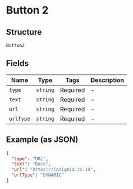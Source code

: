 
# Button 2

## Structure

`Button2`

## Fields

| Name | Type | Tags | Description |
|  --- | --- | --- | --- |
| `type` | `string` | Required | - |
| `text` | `string` | Required | - |
| `url` | `string` | Required | - |
| `urlType` | `string` | Required | - |

## Example (as JSON)

```json
{
  "type": "URL",
  "text": "Back",
  "url": "https://insignia.co.id",
  "urlType": "DYNAMIC"
}
```

